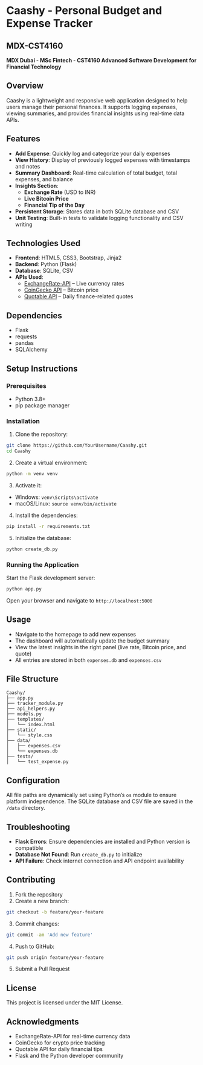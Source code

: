 # Caashy - Personal Budget and Expense Tracker

## MDX-CST4160
**MDX Dubai - MSc Fintech - CST4160 Advanced Software Development for Financial Technology**

## Overview
Caashy is a lightweight and responsive web application designed to help users manage their personal finances. It supports logging expenses, viewing summaries, and provides financial insights using real-time data APIs.

## Features
- **Add Expense**: Quickly log and categorize your daily expenses
- **View History**: Display of previously logged expenses with timestamps and notes
- **Summary Dashboard**: Real-time calculation of total budget, total expenses, and balance
- **Insights Section**:
  - **Exchange Rate** (USD to INR)
  - **Live Bitcoin Price**
  - **Financial Tip of the Day**
- **Persistent Storage**: Stores data in both SQLite database and CSV
- **Unit Testing**: Built-in tests to validate logging functionality and CSV writing

## Technologies Used
- **Frontend**: HTML5, CSS3, Bootstrap, Jinja2
- **Backend**: Python (Flask)
- **Database**: SQLite, CSV
- **APIs Used**:
  - [ExchangeRate-API](https://www.exchangerate-api.com/) – Live currency rates
  - [CoinGecko API](https://www.coingecko.com/) – Bitcoin price
  - [Quotable API](https://github.com/lukePeavey/quotable) – Daily finance-related quotes

## Dependencies
- Flask
- requests
- pandas
- SQLAlchemy

## Setup Instructions

### Prerequisites
- Python 3.8+
- pip package manager

### Installation
1. Clone the repository:
```bash
git clone https://github.com/YourUsername/Caashy.git
cd Caashy
```
2. Create a virtual environment:
```bash
python -m venv venv
```
3. Activate it:
- Windows: `venv\Scripts\activate`
- macOS/Linux: `source venv/bin/activate`

4. Install the dependencies:
```bash
pip install -r requirements.txt
```

5. Initialize the database:
```bash
python create_db.py
```

### Running the Application
Start the Flask development server:
```bash
python app.py
```

Open your browser and navigate to `http://localhost:5000`

## Usage
- Navigate to the homepage to add new expenses
- The dashboard will automatically update the budget summary
- View the latest insights in the right panel (live rate, Bitcoin price, and quote)
- All entries are stored in both `expenses.db` and `expenses.csv`

## File Structure
```
Caashy/
├── app.py
├── tracker_module.py
├── api_helpers.py
├── models.py
├── templates/
│   └── index.html
├── static/
│   └── style.css
├── data/
│   ├── expenses.csv
│   └── expenses.db
├── tests/
│   └── test_expense.py
```

## Configuration
All file paths are dynamically set using Python’s `os` module to ensure platform independence. The SQLite database and CSV file are saved in the `/data` directory.

## Troubleshooting
- **Flask Errors**: Ensure dependencies are installed and Python version is compatible
- **Database Not Found**: Run `create_db.py` to initialize
- **API Failure**: Check internet connection and API endpoint availability

## Contributing
1. Fork the repository
2. Create a new branch:
```bash
git checkout -b feature/your-feature
```
3. Commit changes:
```bash
git commit -am 'Add new feature'
```
4. Push to GitHub:
```bash
git push origin feature/your-feature
```
5. Submit a Pull Request

## License
This project is licensed under the MIT License.

## Acknowledgments
- ExchangeRate-API for real-time currency data
- CoinGecko for crypto price tracking
- Quotable API for daily financial tips
- Flask and the Python developer community

